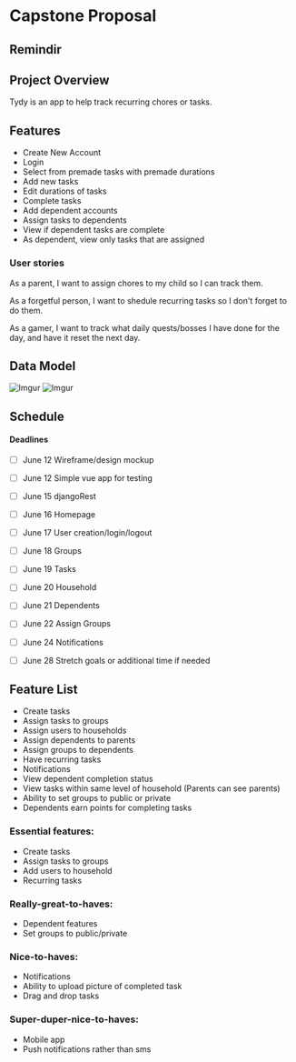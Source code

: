 
# Capstone Proposal

## Remindir

## Project Overview
Tydy is an app to help track recurring chores or tasks.

## Features
- Create New Account
- Login
- Select from premade tasks with premade durations
- Add new tasks
- Edit durations of tasks
- Complete tasks
- Add dependent accounts
- Assign tasks to dependents
- View if dependent tasks are complete
- As dependent, view only tasks that are assigned

### User stories
As a parent, I want to assign chores to my child so I can track them.

As a forgetful person, I want to shedule recurring tasks so I don't forget to do them.

As a gamer, I want to track what daily quests/bosses I have done for the day, and have it reset the next day.


## Data Model

![Imgur](https://i.imgur.com/eMUfkvB.png)
![Imgur](https://i.imgur.com/nK3z2l7.png)

## Schedule
#### Deadlines

- [ ] June 12  Wireframe/design mockup
- [ ] June 12  Simple vue app for testing
- [ ] June 15  djangoRest
- [ ] June 16  Homepage
- [ ] June 17  User creation/login/logout
- [ ] June 18  Groups
- [ ] June 19  Tasks
- [ ] June 20  Household
- [ ] June 21  Dependents
- [ ] June 22  Assign Groups
- [ ] June 24  Notifications
- [ ] June 28  Stretch goals or additional time if needed


## Feature List
- Create tasks
- Assign tasks to groups
- Assign users to households
- Assign dependents to parents
- Assign groups to dependents
- Have recurring tasks
- Notifications
- View dependent completion status
- View tasks within same level of household (Parents can see parents)
- Ability to set groups to public or private
- Dependents earn points for completing tasks

### Essential features:
- Create tasks
- Assign tasks to groups
- Add users to household
- Recurring tasks

### Really-great-to-haves:
- Dependent features
- Set groups to public/private

### Nice-to-haves:
- Notifications
- Ability to upload picture of completed task
- Drag and drop tasks

### Super-duper-nice-to-haves:
- Mobile app
- Push notifications rather than sms
